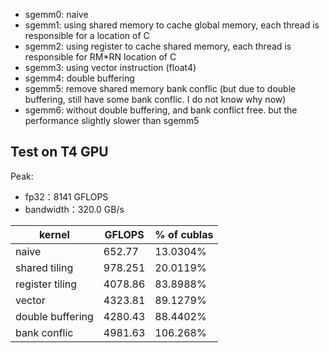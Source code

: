 - sgemm0: naive
- sgemm1: using shared memory to cache global memory, each thread is responsible for a location of C
- sgemm2: using register to cache shared memory, each thread is responsible for RM*RN location of C
- sgemm3: using vector instruction (float4)
- sgemm4: double buffering
- sgemm5: remove shared memory bank conflic (but due to double buffering, still have some bank conflic. I do not know why now)
- sgemm6: without double buffering, and bank conflict free. but the performance slightly slower than sgemm5
  
## Test on T4 GPU

Peak: 
- fp32：8141 GFLOPS
- bandwidth：320.0 GB/s

|kernel|GFLOPS|% of cublas|
|-|-|-|
|naive|652.77|13.0304%|
|shared tiling|978.251|20.0119%|
|register tiling|4078.86|83.8988%|
|vector|4323.81|89.1279%|
|double buffering|4280.43|88.4402%|
|bank conflic|4981.63|106.268%|

